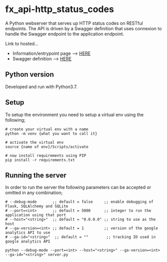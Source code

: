 # fx_api-http_status_codes
A Python webserver that serves up HTTP status codes on RESTful endpoints. The API is driven by a Swagger definition that uses connexion to handle the Swagger endpoint to the application endpoint.

Link to hosted...
- Information/entrypoint page --> [HERE][1]
- Swagger definition --> [HERE][2]

## Python version
Developed and run with Python3.7.

## Setup
To setup the environment you need to setup a virtual env using the following;

```
# create your virtual env with a name
python -m venv {what you want to call it}

# activate the virtual env
source {name of env}/Scripts/activate

# now install requirements using PIP
pip install -r requirements.txt
```

## Running the server
In order to run the server the following parameters can be accepted or omitted in any combination;
```
# --debug-mode       ;; default = false     ;; enable debugging of Flask, SQLAlchemy and SQLite
# --port=<int>       ;; default = 5000      ;; integer to run the application using that port
# --host="<string>"  ;; default = "0.0.0.0" ;; string to use as the host
# --ga-version=<int> ;; default = 1         ;; version of the google analytics API to use
# --ga-id="<string>"  ;; default = ""        ;; tracking ID used in google analytics API

python --debug-mode --port=<int> --host="<string>" --ga-version=<int> --ga-id="<string>" server.py
```
 
[1]: https://crowzfx.co.uk/api/http-status/info
[2]: https://crowzfx.co.uk/api/http-status/v1/ui/